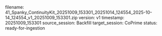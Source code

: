 filename: 41_Spanky_ContinuityKit_20251009_153301_20251014_124554_2025-10-14_124554_v1_20251009_153301.zip
version: v1
timestamp: 20251009_153301
source_session: Backfill
target_session: CoPrime
status: ready-for-ingestion
